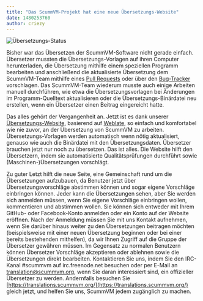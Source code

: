 ```yaml
---
title: "Das ScummVM-Projekt hat eine neue Übersetzungs-Website"
date: 1480253760
author: criezy
---
```


![Übersetzungs-Status](https://translations.scummvm.org/widgets/scummvm/-/287x66-white.png)

Bisher war das Übersetzen der ScummVM-Software nicht gerade einfach. Übersetzer mussten die Übersetzungs-Vorlagen auf ihren Computer herunterladen, die Übersetzung mithilfe einem speziellen Programm bearbeiten und anschließend die aktualisierte Übersetzung dem ScummVM-Team mithilfe eines [Pull Requests](https://help.github.com/articles/creating-a-pull-request/) oder über den [Bug-Tracker](https://bugs.scummvm.org/) vorschlagen. Das ScummVM-Team wiederum musste auch einige Arbeiten manuell durchführen, wie etwa die Übersetzungsvorlagen bei Änderungen im Programm-Quelltext aktualisieren oder die Übersetzungs-Binärdatei neu erstellen, wenn ein Übersetzer einen Beitrag eingereicht hatte.

Das alles gehört der Vergangenheit an. Jetzt ist es dank unserer [Übersetzungs-Website](https://translations.scummvm.org/), basierend auf [Weblate](https://weblate.org/), so einfach und komfortabel wie nie zuvor, an der Übersetzung von ScummVM zu arbeiten. Übersetzungs-Vorlagen werden automatisch wenn nötig aktualisiert, genauso wie auch die Binärdatei mit den Übersetzungsdaten. Übersetzer brauchen jetzt nur noch zu übersetzen. Das ist alles. Die Website hilft den Übersetzern, indem sie automatisierte Qualitätsprüfungen durchführt sowie (Maschinen-)Übersetzungen vorschlägt.

Zu guter Letzt hilft die neue Seite, eine Gemeinschaft rund um die Übersetzungen aufzubauen, da Benutzer jetzt über Übersetzungsvorschläge abstimmen können und sogar eigene Vorschläge einbringen können. Jeder kann die Übersetzungen sehen, aber Sie werden sich anmelden müssen, wenn Sie eigene Vorschläge einbringen wollen, kommentieren und abstimmen wollen. Sie können sich entweder mit Ihrem GitHub- oder Facebook-Konto anmelden oder ein Konto auf der Website eröffnen. Nach der Anmeldung müssen Sie mit uns Kontakt aufnehmen, wenn Sie darüber hinaus weiter zu den Übersetzungen beitragen möchten (beispielsweise mit einer neuen Übersetzung beginnen oder bei einer bereits bestehenden mithelfen), da wir Ihnen Zugriff auf die Gruppe der Übersetzer gewähren müssen. Im Gegensatz zu normalen Benutzern können Übersetzer Vorschläge akzeptieren oder ablehnen sowie die Übersetzungen direkt bearbeiten. Kontaktieren Sie uns, indem Sie den IRC-Kanal #scummvm auf irc.freenode.net besuchen oder per E-Mail an [translation@scummvm.org](mailto:translation@scummvm.org), wenn Sie daran interessiert sind, ein offizieller Übersetzer zu werden. Andernfalls besuchen Sie [https://translations.scummvm.org/](https://translations.scummvm.org/) gleich jetzt, und helfen Sie uns, ScummVM jedem zugänglich zu machen.
